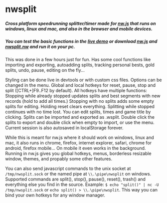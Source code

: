 # nwsplit
##### Cross platform speedrunning splitter/timer made for [nw.js](http://github.com/nwjs/nw.js) that runs on windows, linux and mac, and also in the browser and mobile devices.

##### You can test the basic functions in the [live demo](http://dregu.github.io/nwsplit/) or download [nw.js](http://nwjs.io) and [nwsplit.nw](http://dregu.github.io/nwsplit/nwsplit.nw) and run it on your pc.

This was done in a few hours just for fun. Has some cool functions like importing and exporting, autoadding splits, tracking personal bests, gold splits, undo, pause, editing on the fly...

Styling can be done live in devtools or with custom css files. Options can be changed in the menu. Global and local hotkeys for reset, pause, stop and split ([CTRL+]F9..F12 by default). All hotkeys have multiple functions: Stopping while already stopped updates splits and best segments with new records (hold to add all times.)  Stopping with no splits adds some empty splits for editing. Holding reset clears everything. Splitting while stopped continues with no time lost. You can edit splits, times and game title by clicking. Splits can be imported and exported as .wsplit. Double click the splits to export and double click when empty to import, or use the menu. Current session is also autosaved in localStorage forever.

While this is meant for nw.js where it should work on windows, linux and mac, it also runs in chrome, firefox, internet explorer, safari, chrome for android, firefox mobile... On mobile it even works in the background. Running in nw.js gives you global hotkeys, menus, borderless resizable window, themes, and propably some other features.

You can also send javascript commands to the unix socket at `/tmp/nwsplit.sock` or the named pipe at `\\.\pipe\nwsplit` on windows. Supported commands are split(), stop(), pause(), reset(), trash() and everything else you find in the source. Example: `$ echo "split()" | nc -U /tmp/nwsplit.sock` or `echo split() > \\.\pipe\nwsplit`. This way you can bind your own hotkeys for any window manager.
